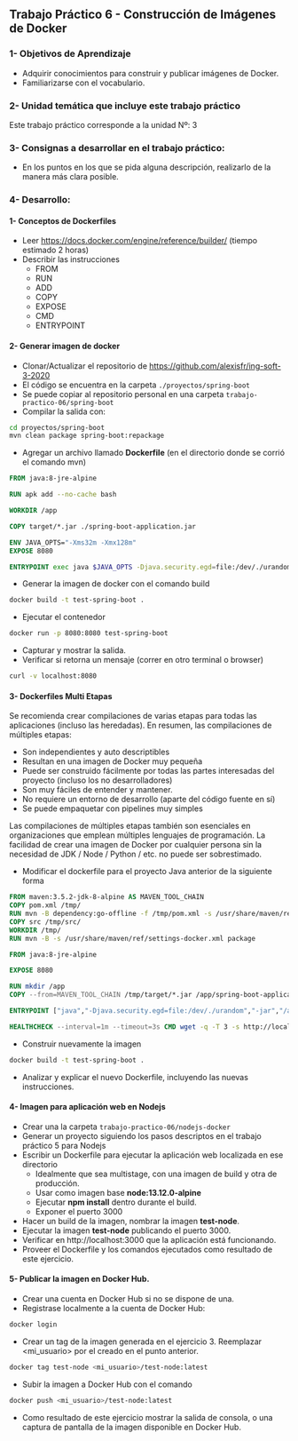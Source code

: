 ## Trabajo Práctico 6 - Construcción de Imágenes de Docker

### 1- Objetivos de Aprendizaje
 - Adquirir conocimientos para construir y publicar imágenes de Docker.
 - Familiarizarse con el vocabulario.

### 2- Unidad temática que incluye este trabajo práctico
Este trabajo práctico corresponde a la unidad Nº: 3

### 3- Consignas a desarrollar en el trabajo práctico:
 - En los puntos en los que se pida alguna descripción, realizarlo de la manera más clara posible.

### 4- Desarrollo:

#### 1- Conceptos de Dockerfiles
  - Leer https://docs.docker.com/engine/reference/builder/ (tiempo estimado 2 horas)
  - Describir las instrucciones
     - FROM
     - RUN
     - ADD
     - COPY
     - EXPOSE
     - CMD
     - ENTRYPOINT

#### 2- Generar imagen de docker
   - Clonar/Actualizar el repositorio de https://github.com/alexisfr/ing-soft-3-2020 
   - El código se encuentra en la carpeta `./proyectos/spring-boot`
   - Se puede copiar al repositorio personal en una carpeta `trabajo-practico-06/spring-boot`
   - Compilar la salida con:
```bash
cd proyectos/spring-boot
mvn clean package spring-boot:repackage  
```
   - Agregar un archivo llamado **Dockerfile** (en el directorio donde se corrió el comando mvn)
```Dockerfile
FROM java:8-jre-alpine

RUN apk add --no-cache bash

WORKDIR /app

COPY target/*.jar ./spring-boot-application.jar

ENV JAVA_OPTS="-Xms32m -Xmx128m"
EXPOSE 8080

ENTRYPOINT exec java $JAVA_OPTS -Djava.security.egd=file:/dev/./urandom -jar spring-boot-application.jar
```
   - Generar la imagen de docker con el comando build
```bash
docker build -t test-spring-boot .
```
  - Ejecutar el contenedor
```bash
docker run -p 8080:8080 test-spring-boot
```
  - Capturar y mostrar la salida.
  - Verificar si retorna un mensaje (correr en otro terminal o browser)
```bash
curl -v localhost:8080
```

#### 3- Dockerfiles Multi Etapas
Se recomienda crear compilaciones de varias etapas para todas las aplicaciones (incluso las heredadas). En resumen, las compilaciones de múltiples etapas:

- Son independientes y auto descriptibles
- Resultan en una imagen de Docker muy pequeña
- Puede ser construido fácilmente por todas las partes interesadas del proyecto (incluso los no desarrolladores)
- Son muy fáciles de entender y mantener.
- No requiere un entorno de desarrollo (aparte del código fuente en sí)
- Se puede empaquetar con pipelines muy simples

Las compilaciones de múltiples etapas también son esenciales en organizaciones que emplean múltiples lenguajes de programación. La facilidad de crear una imagen de Docker por cualquier persona sin la necesidad de JDK / Node / Python / etc. no puede ser sobrestimado.

- Modificar el dockerfile para el proyecto Java anterior de la siguiente forma
```dockerfile
FROM maven:3.5.2-jdk-8-alpine AS MAVEN_TOOL_CHAIN
COPY pom.xml /tmp/
RUN mvn -B dependency:go-offline -f /tmp/pom.xml -s /usr/share/maven/ref/settings-docker.xml
COPY src /tmp/src/
WORKDIR /tmp/
RUN mvn -B -s /usr/share/maven/ref/settings-docker.xml package

FROM java:8-jre-alpine

EXPOSE 8080

RUN mkdir /app
COPY --from=MAVEN_TOOL_CHAIN /tmp/target/*.jar /app/spring-boot-application.jar

ENTRYPOINT ["java","-Djava.security.egd=file:/dev/./urandom","-jar","/app/spring-boot-application.jar"]

HEALTHCHECK --interval=1m --timeout=3s CMD wget -q -T 3 -s http://localhost:8080/actuator/health/ || exit 1
```
- Construir nuevamente la imagen
```bash
docker build -t test-spring-boot .
```
- Analizar y explicar el nuevo Dockerfile, incluyendo las nuevas instrucciones.

#### 4- Imagen para aplicación web en Nodejs
  - Crear una la carpeta `trabajo-practico-06/nodejs-docker`
  - Generar un proyecto siguiendo los pasos descriptos en el trabajo práctico 5 para Nodejs
  - Escribir un Dockerfile para ejecutar la aplicación web localizada en ese directorio
    - Idealmente que sea multistage, con una imagen de build y otra de producción.
    - Usar como imagen base **node:13.12.0-alpine**
    - Ejecutar **npm install** dentro durante el build.
    - Exponer el puerto 3000
  - Hacer un build de la imagen, nombrar la imagen **test-node**.
  - Ejecutar la imagen **test-node** publicando el puerto 3000.
  - Verificar en http://localhost:3000 que la aplicación está funcionando.
  - Proveer el Dockerfile y los comandos ejecutados como resultado de este ejercicio.

#### 5- Publicar la imagen en Docker Hub.
  - Crear una cuenta en Docker Hub si no se dispone de una.
  - Registrase localmente a la cuenta de Docker Hub:
```bash
docker login
```
  - Crear un tag de la imagen generada en el ejercicio 3. Reemplazar <mi_usuario> por el creado en el punto anterior.
```bash
docker tag test-node <mi_usuario>/test-node:latest
```
  - Subir la imagen a Docker Hub con el comando
```bash
docker push <mi_usuario>/test-node:latest
``` 
  - Como resultado de este ejercicio mostrar la salida de consola, o una captura de pantalla de la imagen disponible en Docker Hub.
